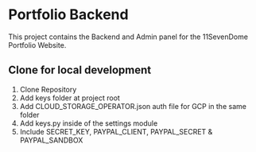 # Portfolio Backend

This project contains the Backend and
Admin panel for the 11SevenDome Portfolio
Website.  

## Clone for local development

1. Clone Repository
2. Add keys folder at project root
3. Add CLOUD_STORAGE_OPERATOR.json auth
file for GCP in the same folder
4. Add keys.py inside of the settings
module
5. Include SECRET_KEY, PAYPAL_CLIENT,
PAYPAL_SECRET & PAYPAL_SANDBOX
